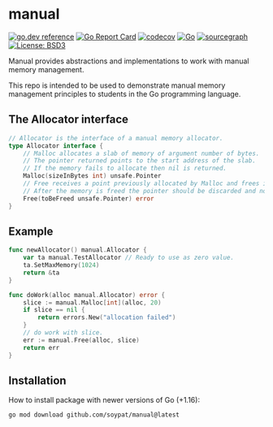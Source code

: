# manual
[![go.dev reference](https://pkg.go.dev/badge/github.com/soypat/manual)](https://pkg.go.dev/github.com/soypat/manual)
[![Go Report Card](https://goreportcard.com/badge/github.com/soypat/manual)](https://goreportcard.com/report/github.com/soypat/manual)
[![codecov](https://codecov.io/gh/soypat/manual/branch/main/graph/badge.svg)](https://codecov.io/gh/soypat/manual)
[![Go](https://github.com/soypat/manual/actions/workflows/go.yml/badge.svg)](https://github.com/soypat/manual/actions/workflows/go.yml)
[![sourcegraph](https://sourcegraph.com/github.com/soypat/manual/-/badge.svg)](https://sourcegraph.com/github.com/soypat/manual?badge)
[![License: BSD3](https://img.shields.io/badge/License-BSD3-yellow.svg)](https://opensource.org/license/bsd-3-clause)

Manual provides abstractions and implementations to work with manual memory management.

This repo is intended to be used to demonstrate manual memory management principles to students in the Go programming language.

## The Allocator interface

```go
// Allocator is the interface of a manual memory allocator.
type Allocator interface {
	// Malloc allocates a slab of memory of argument number of bytes.
	// The pointer returned points to the start address of the slab.
	// If the memory fails to allocate then nil is returned.
	Malloc(sizeInBytes int) unsafe.Pointer
	// Free receives a point previously allocated by Malloc and frees it.
	// After the memory is freed the pointer should be discarded and no other operation done with it.
	Free(toBeFreed unsafe.Pointer) error
}
```

## Example
```go
func newAllocator() manual.Allocator {
    var ta manual.TestAllocator // Ready to use as zero value.
    ta.SetMaxMemory(1024)
    return &ta
}

func doWork(alloc manual.Allocator) error {
    slice := manual.Malloc[int](alloc, 20)
    if slice == nil {
        return errors.New("allocation failed")
    }
    // do work with slice.
    err := manual.Free(alloc, slice)
    return err
}
```

## Installation

How to install package with newer versions of Go (+1.16):
```sh
go mod download github.com/soypat/manual@latest
```
